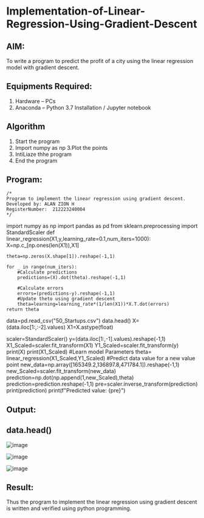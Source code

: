 # Implementation-of-Linear-Regression-Using-Gradient-Descent

## AIM:
To write a program to predict the profit of a city using the linear regression model with gradient descent.

## Equipments Required:
1. Hardware – PCs
2. Anaconda – Python 3.7 Installation / Jupyter notebook

## Algorithm
1. Start the program
2. Import numpy as np
3.Plot the points
4. IntiLiaze thhe program
5. End the program

## Program:
```
/*
Program to implement the linear regression using gradient descent.
Developed by: ALAN ZION H
RegisterNumber:  212223240004
*/
```
import numpy as np 
import pandas as pd
from sklearn.preprocessing import StandardScaler
def linear_regression(X1,y,learning_rate=0.1,num_iters=1000):
    X=np.c_[np.ones(len(X1)),X1]
    
    theta=np.zeros(X.shape[1]).reshape(-1,1)
    
    for _ in range(num_iters):
        #Calculate predictions
        predictions=(X).dot(theta).reshape(-1,1)
        
        #Calculate errors
        errors=(predictions-y).reshape(-1,1)
        #Update theto using gradient descent
        theta=learning=learning_rate*(1/len(X1))*X.T.dot(errors)
    return theta
data=pd.read_csv("50_Startups.csv")
data.head()
X=(data.iloc[1:,:-2].values)
X1=X.astype(float)

scaler=StandardScaler()
y=(data.iloc[1:,-1].values).reshape(-1,1)
X1_Scaled=scaler.fit_transform(X1)
Y1_Scaled=scaler.fit_transform(y)
print(X)
print(X1_Scaled)
#Learn model Parameters
theta= linear_regression(X1_Scaled,Y1_Scaled)
#Predict data value for a new value point
new_data=np.array([165349.2,136897.8,471784.1]).reshape(-1,1)
new_Scaled=scaler.fit_transform(new_data)
prediction=np.dot(np.append(1,new_Scaled),theta)
prediction=prediction.reshape(-1,1)
pre=scaler.inverse_transform(prediction)
print(prediction)
print(f"Predicted value: {pre}")

## Output:
## data.head()
![image](https://github.com/ALANZION/Implementation-of-Linear-Regression-Using-Gradient-Descent/assets/145743064/bb638b3a-106d-4028-9a8e-69435db692cf)

![image](https://github.com/ALANZION/Implementation-of-Linear-Regression-Using-Gradient-Descent/assets/145743064/afa80037-7ed8-42aa-bc44-d4e6dbc3fbc2)


![image](https://github.com/ALANZION/Implementation-of-Linear-Regression-Using-Gradient-Descent/assets/145743064/9160bb6a-0609-47cc-a382-3d820efd195e)




## Result:
Thus the program to implement the linear regression using gradient descent is written and verified using python programming.
